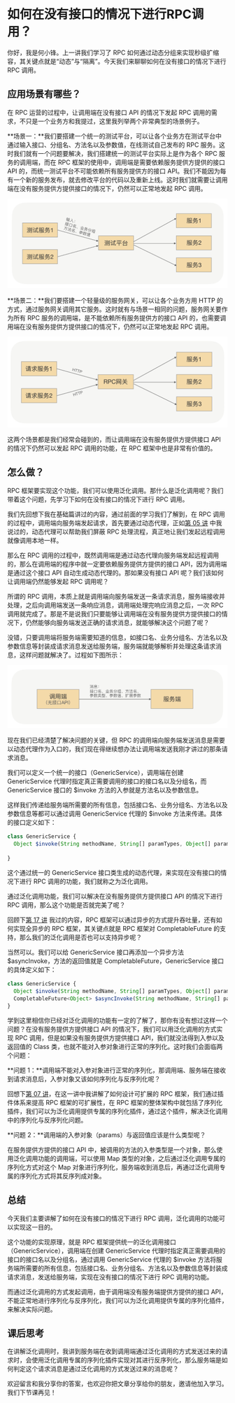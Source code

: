 # 如何在没有接口的情况下进行RPC调用？

你好，我是何小锋。上一讲我们学习了 RPC 如何通过动态分组来实现秒级扩缩容，其关键点就是“动态”与“隔离”。今天我们来聊聊如何在没有接口的情况下进行 RPC 调用。

## 应用场景有哪些？ 

在 RPC 运营的过程中，让调用端在没有接口 API 的情况下发起 RPC 调用的需求，不只是一个业务方和我提过，这里我列举两个非常典型的场景例子。

**场景一：**我们要搭建一个统一的测试平台，可以让各个业务方在测试平台中通过输入接口、分组名、方法名以及参数值，在线测试自己发布的 RPC 服务。这时我们就有一个问题要解决，我们搭建统一的测试平台实际上是作为各个 RPC 服务的调用端，而在 RPC 框架的使用中，调用端是需要依赖服务提供方提供的接口 API 的，而统一测试平台不可能依赖所有服务提供方的接口 API。我们不能因为每有一个新的服务发布，就去修改平台的代码以及重新上线。这时我们就需要让调用端在没有服务提供方提供接口的情况下，仍然可以正常地发起 RPC 调用。

![](./images/23-01.jpeg)

**场景二：**我们要搭建一个轻量级的服务网关，可以让各个业务方用 HTTP 的方式，通过服务网关调用其它服务。这时就有与场景一相同的问题，服务网关要作为所有 RPC 服务的调用端，是不能依赖所有服务提供方的接口 API 的，也需要调用端在没有服务提供方提供接口的情况下，仍然可以正常地发起 RPC 调用。

![](./images/23-02.jpeg)

这两个场景都是我们经常会碰到的，而让调用端在没有服务提供方提供接口 API 的情况下仍然可以发起 RPC 调用的功能，在 RPC 框架中也是非常有价值的。

## 怎么做？ 

RPC 框架要实现这个功能，我们可以使用泛化调用。那什么是泛化调用呢？我们带着这个问题，先学习下如何在没有接口的情况下进行 RPC 调用。

我们先回想下我在基础篇讲过的内容，通过前面的学习我们了解到，在 RPC 调用的过程中，调用端向服务端发起请求，首先要通过动态代理，正如[第 05 讲](/notes/RPC/RPC实战与核心原理/基础篇/动态代理：面向接口编程，屏蔽RPC处理流程) 中我说过的，动态代理可以帮助我们屏蔽 RPC 处理流程，真正地让我们发起远程调用就像调用本地一样。

那么在 RPC 调用的过程中，既然调用端是通过动态代理向服务端发起远程调用的，那么在调用端的程序中就一定要依赖服务提供方提供的接口 API，因为调用端是通过这个接口 API 自动生成动态代理的。那如果没有接口 API 呢？我们该如何让调用端仍然能够发起 RPC 调用呢？

所谓的 RPC 调用，本质上就是调用端向服务端发送一条请求消息，服务端接收并处理，之后向调用端发送一条响应消息，调用端处理完响应消息之后，一次 RPC 调用就完成了。那是不是说我们只要能够让调用端在没有服务提供方提供接口的情况下，仍然能够向服务端发送正确的请求消息，就能够解决这个问题了呢？

没错，只要调用端将服务端需要知道的信息，如接口名、业务分组名、方法名以及参数信息等封装成请求消息发送给服务端，服务端就能够解析并处理这条请求消息，这样问题就解决了。过程如下图所示：

![](./images/23-03.jpeg)

现在我们已经清楚了解决问题的关键，但 RPC 的调用端向服务端发送消息是需要以动态代理作为入口的，我们现在得继续想办法让调用端发送我刚才讲过的那条请求消息。

我们可以定义一个统一的接口（GenericService），调用端在创建 GenericService 代理时指定真正需要调用的接口的接口名以及分组名，而 GenericService 接口的 $invoke 方法的入参就是方法名以及参数信息。

这样我们传递给服务端所需要的所有信息，包括接口名、业务分组名、方法名以及参数信息等都可以通过调用 GenericService 代理的 $invoke 方法来传递。具体的接口定义如下：

```javascript
class GenericService {
  Object $invoke(String methodName, String[] paramTypes, Object[] params);
  
}
```

这个通过统一的 GenericService 接口类生成的动态代理，来实现在没有接口的情况下进行 RPC 调用的功能，我们就称之为泛化调用。

通过泛化调用功能，我们可以解决在没有服务提供方提供接口 API 的情况下进行 RPC 调用，那么这个功能是否就完美了呢？

回顾下[第 17 讲](/notes/RPC/RPC实战与核心原理/高级篇/异步RPC：压榨单机吞吐量) 我过的内容，RPC 框架可以通过异步的方式提升吞吐量，还有如何实现全异步的 RPC 框架，其关键点就是 RPC 框架对 CompletableFuture 的支持，那么我们的泛化调用是否也可以支持异步呢？

当然可以。我们可以给 GenericService 接口再添加一个异步方法 $asyncInvoke，方法的返回值就是 CompletableFuture，GenericService 接口的具体定义如下：

```javascript
class GenericService {
  Object $invoke(String methodName, String[] paramTypes, Object[] params);
  CompletableFuture<Object> $asyncInvoke(String methodName, String[] paramTypes, Object[] params);
}
```

学到这里相信你已经对泛化调用的功能有一定的了解了，那你有没有想过这样一个问题？在没有服务提供方提供接口 API 的情况下，我们可以用泛化调用的方式实现 RPC 调用，但是如果没有服务提供方提供接口 API，我们就没法得到入参以及返回值的 Class 类，也就不能对入参对象进行正常的序列化。这时我们会面临两个问题：

**问题 1：**调用端不能对入参对象进行正常的序列化，那调用端、服务端在接收到请求消息后，入参对象又该如何序列化与反序列化呢？

回想下[第 07 讲](/notes/RPC/RPC实战与核心原理/进阶篇/架构设计：设计一个灵活的RPC框架)，在这一讲中我讲解了如何设计可扩展的 RPC 框架，我们通过插件体系来提高 RPC 框架的可扩展性，在 RPC 框架的整体架构中就包括了序列化插件，我们可以为泛化调用提供专属的序列化插件，通过这个插件，解决泛化调用中的序列化与反序列化问题。

**问题 2：**调用端的入参对象（params）与返回值应该是什么类型呢？

在服务提供方提供的接口 API 中，被调用的方法的入参类型是一个对象，那么使用泛化调用功能的调用端，可以使用 Map 类型的对象，之后通过泛化调用专属的序列化方式对这个 Map 对象进行序列化，服务端收到消息后，再通过泛化调用专属的序列化方式将其反序列成对象。

## 总结 

今天我们主要讲解了如何在没有接口的情况下进行 RPC 调用，泛化调用的功能可以实现这一目的。

这个功能的实现原理，就是 RPC 框架提供统一的泛化调用接口（GenericService），调用端在创建 GenericService 代理时指定真正需要调用的接口的接口名以及分组名，通过调用 GenericService 代理的 $invoke 方法将服务端所需要的所有信息，包括接口名、业务分组名、方法名以及参数信息等封装成请求消息，发送给服务端，实现在没有接口的情况下进行 RPC 调用的功能。

而通过泛化调用的方式发起调用，由于调用端没有服务端提供方提供的接口 API，不能正常地进行序列化与反序列化，我们可以为泛化调用提供专属的序列化插件，来解决实际问题。

## 课后思考 

在讲解泛化调用时，我讲到服务端在收到调用端通过泛化调用的方式发送过来的请求时，会使用泛化调用专属的序列化插件实现对其进行反序列化，那么服务端是如何判定这个请求消息是通过泛化调用的方式发送过来的消息呢？

欢迎留言和我分享你的答案，也欢迎你把文章分享给你的朋友，邀请他加入学习。我们下节课再见！

